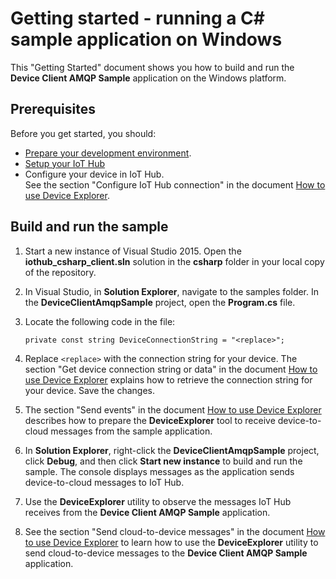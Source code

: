# Getting started - running a C# sample application on Windows

This "Getting Started" document shows you how to build and run the **Device Client AMQP Sample** application on the Windows platform.

## Prerequisites

Before you get started, you should:

- [Prepare your development environment][setup-devbox-windows].
- [Setup your IoT Hub][setup-iothub]
- Configure your device in IoT Hub. <br/>See the section "Configure IoT Hub connection" in the document [How to use Device Explorer][device-explorer].

## Build and run the sample

1.  Start a new instance of Visual Studio 2015. Open the **iothub_csharp_client.sln** solution in the **csharp** folder in your local copy of the repository.

2.  In Visual Studio, in **Solution Explorer**, navigate to the samples folder. In the **DeviceClientAmqpSample** project, open the **Program.cs** file.

3.  Locate the following code in the file:

    ```
    private const string DeviceConnectionString = "<replace>";
    ```

4.  Replace `<replace>` with the connection string for your device. The section "Get device connection string or data" in the document [How to use Device Explorer][device-explorer] explains how to retrieve the connection string for your device. Save the changes.

5. The section "Send events" in the document [How to use Device Explorer][device-explorer] describes how to prepare the **DeviceExplorer** tool to receive device-to-cloud messages from the sample application.

6. In **Solution Explorer**, right-click the **DeviceClientAmqpSample** project, click **Debug**, and then click **Start new instance** to build and run the sample. The console displays messages as the application sends device-to-cloud messages to IoT Hub.

7. Use the **DeviceExplorer** utility to observe the messages IoT Hub receives from the **Device Client AMQP Sample** application.

8. See the section "Send cloud-to-device messages" in the document [How to use Device Explorer][device-explorer] to learn how to use the **DeviceExplorer** utility to send cloud-to-device messages to the **Device Client AMQP Sample** application.


[setup-devbox-windows]: devbox_setup.md
[device-explorer]: ../../tools/DeviceExplorer/doc/how_to_use_device_explorer.md
[setup-iothub]: ../../doc/setup_iothub.md
